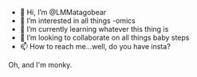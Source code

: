 - 👋 Hi, I’m @LMMatagobear
- 👀 I’m interested in all things -omics
- 🌱 I’m currently learning whatever this thing is
- 💞️ I’m looking to collaborate on all things baby steps
- 📫 How to reach me...well, do you have insta?

Oh, and I'm monky.

<!---
LMMatagobear/LMMatagobear is a ✨ special ✨ repository because its `README.md` (this file) appears on your GitHub profile.
You can click the Preview link to take a look at your changes.
--->
